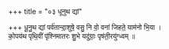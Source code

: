 +++
title = "०३ धूनुथ द्यां"

+++
धू॒नु॒थ द्यां पर्व॑तान्दा॒शुषे॒ वसु॒ नि वो॒ वना॑ जिहते॒ याम॑नो भि॒या ।  
को॒पय॑थ पृथि॒वीं पृ॑श्निमातरः शु॒भे यदु॑ग्राः॒ पृष॑ती॒रयु॑ग्ध्वम् ॥